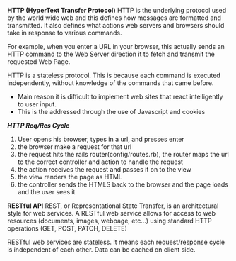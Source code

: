 **HTTP (HyperText Transfer Protocol)**
HTTP is the underlying protocol used by the world wide web and this defines how messages are formatted and transmitted. It also defines what actions web servers and browsers should take in response to various commands.

For example, when you enter a URL in your browser, this actually sends an HTTP command to the Web Server direction it to fetch and transmit the requested Web Page.

HTTP is a stateless protocol. This is because each command is executed independently, without knowledge of the commands that came before.
  - Main reason it is difficult to implement web sites that react intelligently to user input.
  - This is the addressed through the use of Javascript and cookies

***HTTP Req/Res Cycle***
1. User opens his browser, types in a url, and presses enter
2. the browser make a request for that url
3. the request hits the rails router(config/routes.rb), the router maps the url to the correct controller and action to handle the request
4. the action receives the request and passes it on to the view
5. the view renders the page as HTML
6. the controller sends the HTMLS back to the browser and the page loads and the user sees it

**RESTful API**
REST, or Representational State Transfer, is an architectural style for web services. A RESTful web service allows for access to web resources (documents, images, webpage, etc...) using standard HTTP operations (GET, POST, PATCH, DELETE)

RESTful web services are stateless. It means each request/response cycle is independent of each other. Data can be cached on client side.
